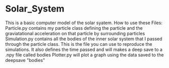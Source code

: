 # Solar_System
This is a basic computer model of the solar syatem. 
How to use these Files:
Particle.py contains my particle class defining the particle and the graviatational acceleration on that particle by surrounding particles
Simulation.py contains all the bodies of the inner solar system that I passed through the particle class. This is the file you can use to reproduce the simulations. It also defines the time passed and will makes a deep save to a .npy file called bodies
Plotter.py will plot a graph using the data saved to the deepsave "bodies"
